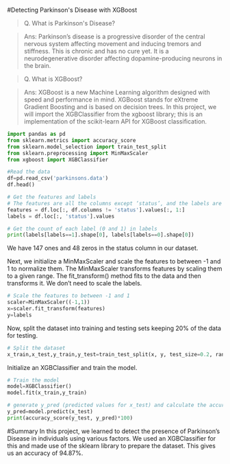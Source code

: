 #Detecting Parkinson's Disease with XGBoost

>Q. What is Parkinson's Disease?

>Ans: Parkinson’s disease is a progressive disorder of the central nervous system affecting movement and inducing tremors and stiffness. This is chronic and has no cure yet. It is a neurodegenerative disorder affecting dopamine-producing neurons in the brain.

>Q. What is XGBoost?

>Ans: XGBoost is a new Machine Learning algorithm designed with speed and performance in mind. XGBoost stands for eXtreme Gradient Boosting and is based on decision trees. In this project, we will import the XGBClassifier from the xgboost library; this is an implementation of the scikit-learn API for XGBoost classification.


```python
import pandas as pd
from sklearn.metrics import accuracy_score
from sklearn.model_selection import train_test_split
from sklearn.preprocessing import MinMaxScaler
from xgboost import XGBClassifier

#Read the data
df=pd.read_csv('parkinsons.data')
df.head()

# Get the features and labels
# The features are all the columns except ‘status’, and the labels are those in the ‘status’ column.
features = df.loc[:, df.columns != 'status'].values[:, 1:]
labels = df.loc[:, 'status'].values

# Get the count of each label (0 and 1) in labels
print(labels[labels==1].shape[0], labels[labels==0].shape[0])
```
We have 147 ones and 48 zeros in the status column in our dataset.

Next, we initialize a MinMaxScaler and scale the features to between -1 and 1 to normalize them. The MinMaxScaler transforms features by scaling them to a given range. The fit_transform() method fits to the data and then transforms it. We don’t need to scale the labels.

```python
# Scale the features to between -1 and 1
scaler=MinMaxScaler((-1,1))
x=scaler.fit_transform(features)
y=labels
```

Now, split the dataset into training and testing sets keeping 20% of the data for testing.

```python
# Split the dataset
x_train,x_test,y_train,y_test=train_test_split(x, y, test_size=0.2, random_state=7)
```

Initialize an XGBClassifier and train the model.

```python
# Train the model
model=XGBClassifier()
model.fit(x_train,y_train)

# generate y_pred (predicted values for x_test) and calculate the accuracy for the model.
y_pred=model.predict(x_test)
print(accuracy_score(y_test, y_pred)*100)
```

#Summary
In this project, we learned to detect the presence of Parkinson’s Disease in individuals using various factors. We used an XGBClassifier for this and made use of the sklearn library to prepare the dataset. This gives us an accuracy of 94.87%.